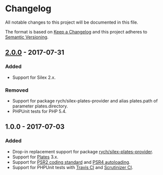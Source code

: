 # Changelog

All notable changes to this project will be documented in this file.

The format is based on [Keep a Changelog](http://keepachangelog.com/en/1.0.0/) and this project adheres to [Semantic Versioning](http://semver.org/spec/v2.0.0.html).

## [2.0.0] - 2017-07-31

### Added

* Support for Silex 2.x.

### Removed

* Support for package rych/silex-plates-provider and alias plates.path of parameter plates.directory.
* PHPUnit tests for PHP 5.4.

## 1.0.0 - 2017-07-03

### Added

* Drop-in replacement support for package [rych/silex-plates-provider](https://packagist.org/packages/rych/silex-plates-provider).
* Support for [Plates](https://packagist.org/packages/league/plates) 3.x.
* Support for [PSR2 coding standard](http://www.php-fig.org/psr/psr-2) and [PSR4 autoloading](http://www.php-fig.org/psr/psr-4).
* Support for PHPUnit tests with [Travis CI](https://travis-ci.org) and [Scrutinizer CI](https://scrutinizer-ci.com).

[2.0.0]: http://github.com/liquidbox/silex-plates/compare/v1.0.0...v2.0.0